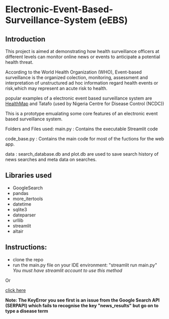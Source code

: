 # Electronic-Event-Based-Surveillance-System (eEBS)

## Introduction
This project is aimed at demonstrating how health surveillance officers at different levels can monitor online news or events to anticipate a potential health threat.

According to the World Health Organization (WHO), Event-based surveillance is the organized colection, monitoring, assessment and interpretation of unstructured ad hoc information regard health events or risk,which may represent an acute risk to health.

popular examples of a electronic event based surveillance system are [HealthMap](https://healthmap.org/) and Tatafo (used by Nigeria Centre for Disease Control (NCDC))

This is a prototype emualating some core features of an electronic event based surveillance system.

Folders and Files used:
main.py : Contains the executable Streamlit code

code_base.py : Contains the main code for most of the fuctions for the web app.

data :  search_database.db and plot.db are used to save search history of news searches and meta data on searches.

## Libraries used
- GoogleSearch
- pandas
- more_itertools
- datetime
- sqlite3
- dateparser
- urllib
- streamlit
- altair

## Instructions:

- clone the repo 
- run the main.py file on your IDE environment: "streamlit run main.py"
*You must have streamlit account to use this method*

Or

[click here](https://share.streamlit.io/data-tonye/electronic-event-based-surveillance-system/main/main.py)

**Note: The KeyError you see first is an issue from the Google Search API (SERPAPI) which fails to recognise the key "news_results" but go on to type a disease term**
